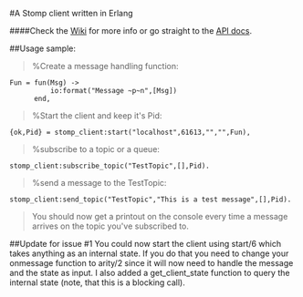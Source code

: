 #A Stomp client written in Erlang  
  
####Check the [Wiki](https://github.com/KodiEhf/erlang-stomp-client/wiki/erlang-stomp-client-wiki) for more info or go straight to the [API docs](http://kodiehf.github.com/erlang-stomp-client/).  
  
##Usage sample:
  
>%Create a message handling function:  

`Fun = fun(Msg) ->`   
`          io:format("Message ~p~n",[Msg])`  
`      end,`  
  
>%Start the client and keep it's Pid:  
  
`{ok,Pid} = stomp_client:start("localhost",61613,"","",Fun),`  
  
>%subscribe to a topic or a queue:  

`stomp_client:subscribe_topic("TestTopic",[],Pid).`  

>%send a message to the TestTopic:

`stomp_client:send_topic("TestTopic","This is a test message",[],Pid).`  
  
>You should now get a printout on the console every time a message arrives on the topic you've subscribed to.

##Update for issue #1
You could now start the client using start/6 which takes anything as an internal state.
If you do that you need to change your onmessage function to arity/2 since it will now need to handle the message and the state as input.
I also added a get_client_state function to query the internal state (note, that this is a blocking call).